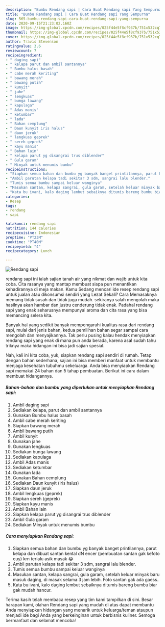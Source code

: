 ```yaml
---
description: "Bumbu Rendang sapi | Cara Buat Rendang sapi Yang Sempurna"
title: "Bumbu Rendang sapi | Cara Buat Rendang sapi Yang Sempurna"
slug: 565-bumbu-rendang-sapi-cara-buat-rendang-sapi-yang-sempurna
date: 2020-09-15T21:23:02.160Z
image: https://img-global.cpcdn.com/recipes/025f44e5f8cf937b/751x532cq70/rendang-sapi-foto-resep-utama.jpg
thumbnail: https://img-global.cpcdn.com/recipes/025f44e5f8cf937b/751x532cq70/rendang-sapi-foto-resep-utama.jpg
cover: https://img-global.cpcdn.com/recipes/025f44e5f8cf937b/751x532cq70/rendang-sapi-foto-resep-utama.jpg
author: Travis Stevenson
ratingvalue: 3.6
reviewcount: 7
recipeingredient:
- " daging sapi"
- " kelapa parut dan ambil santannya"
- " Bumbu halus basah"
- " cabe merah keriting"
- " bawang merah"
- " bawang putih"
- " kunyit"
- " jahe"
- " lengkuas"
- " bunga lawang"
- " kapulaga"
- " Adas manis"
- " ketumbar"
- " lada"
- " Bahan cemplung"
- " Daun kunyit iris halus"
- " daun jeruk"
- " lengkuas geprek"
- " sereh geprek"
- " kayu manis"
- " Bahan lain"
- " kelapa parut yg disangrai trus diblender"
- " Gula garam"
- " Minyak untuk menumis bumbu"
recipeinstructions:
- "Siapkan semua bahan dan bumbu yg banyak banget printilannya, parut kelapa dan dibuat santan kental dN encer (pembuatan santan gak kefoto euy) krn terlalu asik masak 😂"
- "Ambil parutan kelapa tadi sekitar 3 sdm, sangrai lalu blender."
- "Tumis semua bumbu sampai keluar wanginya"
- "Masukan santan, kelapa sangrai, gula garam, setelah keluar minyak baru masuk daging, di masak selama 3 jam lebih. Foto santan gak ada gaess.."
- "Kata bu ivani, kalo daging lembut sebaiknya ditumis bareng bumbu biar gak mudah hancur."
categories:
- Resep
tags:
- rendang
- sapi

katakunci: rendang sapi 
nutrition: 144 calories
recipecuisine: Indonesian
preptime: "PT23M"
cooktime: "PT40M"
recipeyield: "4"
recipecategory: Lunch

---
```



![Rendang sapi](https://img-global.cpcdn.com/recipes/025f44e5f8cf937b/751x532cq70/rendang-sapi-foto-resep-utama.jpg)


rendang sapi ini ialah sajian tanah air yang nikmat dan wajib untuk kita coba. Cita rasanya yang mantap membuat siapa pun menantikan kehadirannya di meja makan.
Kamu Sedang mencari ide resep rendang sapi untuk jualan atau dikonsumsi sendiri yang Lezat Sekali? Cara Memasaknya memang tidak susah dan tidak juga mudah. sekiranya salah mengolah maka hasilnya akan hambar dan justru cenderung tidak enak. Padahal rendang sapi yang enak seharusnya mempunyai aroma dan cita rasa yang bisa memancing selera kita.



Banyak hal yang sedikit banyak mempengaruhi kualitas rasa dari rendang sapi, mulai dari jenis bahan, kedua pemilihan bahan segar sampai cara mengolah dan menyajikannya. Tak perlu pusing kalau hendak menyiapkan rendang sapi yang enak di mana pun anda berada, karena asal sudah tahu triknya maka hidangan ini bisa jadi sajian spesial.


Nah, kali ini kita coba, yuk, siapkan rendang sapi sendiri di rumah. Tetap dengan bahan sederhana, sajian ini bisa memberi manfaat untuk membantu menjaga kesehatan tubuhmu sekeluarga. Anda bisa menyiapkan Rendang sapi memakai 24 bahan dan 5 tahap pembuatan. Berikut ini cara dalam membuat hidangannya.

<!--inarticleads1-->

##### Bahan-bahan dan bumbu yang diperlukan untuk menyiapkan Rendang sapi:

1. Ambil  daging sapi
1. Sediakan  kelapa, parut dan ambil santannya
1. Gunakan  Bumbu halus basah
1. Ambil  cabe merah keriting
1. Siapkan  bawang merah
1. Ambil  bawang putih
1. Ambil  kunyit
1. Gunakan  jahe
1. Gunakan  lengkuas
1. Sediakan  bunga lawang
1. Sediakan  kapulaga
1. Ambil  Adas manis
1. Sediakan  ketumbar
1. Gunakan  lada
1. Gunakan  Bahan cemplung
1. Sediakan  Daun kunyit (iris halus)
1. Siapkan  daun jeruk
1. Ambil  lengkuas (geprek)
1. Siapkan  sereh (geprek)
1. Siapkan  kayu manis
1. Ambil  Bahan lain
1. Siapkan  kelapa parut yg disangrai trus diblender
1. Ambil  Gula garam
1. Sediakan  Minyak untuk menumis bumbu




<!--inarticleads2-->

##### Cara menyiapkan Rendang sapi:

1. Siapkan semua bahan dan bumbu yg banyak banget printilannya, parut kelapa dan dibuat santan kental dN encer (pembuatan santan gak kefoto euy) krn terlalu asik masak 😂
1. Ambil parutan kelapa tadi sekitar 3 sdm, sangrai lalu blender.
1. Tumis semua bumbu sampai keluar wanginya
1. Masukan santan, kelapa sangrai, gula garam, setelah keluar minyak baru masuk daging, di masak selama 3 jam lebih. Foto santan gak ada gaess..
1. Kata bu ivani, kalo daging lembut sebaiknya ditumis bareng bumbu biar gak mudah hancur.




Terima kasih telah membaca resep yang tim kami tampilkan di sini. Besar harapan kami, olahan Rendang sapi yang mudah di atas dapat membantu Anda menyiapkan hidangan yang menarik untuk keluarga/teman ataupun menjadi ide bagi Anda yang berkeinginan untuk berbisnis kuliner. Semoga bermanfaat dan selamat mencoba!
